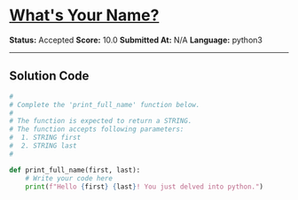 # [What's Your Name?](https://www.hackerrank.com/challenges/whats-your-name/problem)

**Status:** Accepted
**Score:** 10.0
**Submitted At:** N/A
**Language:** python3

---

## Solution Code

```python
#
# Complete the 'print_full_name' function below.
#
# The function is expected to return a STRING.
# The function accepts following parameters:
#  1. STRING first
#  2. STRING last
#

def print_full_name(first, last):
    # Write your code here
    print(f"Hello {first} {last}! You just delved into python.")


